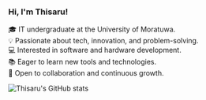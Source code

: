 ### Hi, I'm Thisaru!

🎓 IT undergraduate at the University of Moratuwa. <br/>
💡 Passionate about tech, innovation, and problem-solving. <br/>
💻 Interested in software and hardware development. <br/>
📚 Eager to learn new tools and technologies. <br/>
🤝 Open to collaboration and continuous growth. <br/>

![Thisaru's GitHub stats](https://github-readme-stats.vercel.app/api?username=thisaruRasanjana&show_icons=true&theme=radical)
